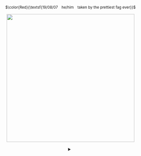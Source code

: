 <p align="center"><sub>$\color{Red}{\textsf{19/08/07  ⠀he/him  ⠀taken by the prettiest fag ever}}$<br/></sub></p>
<p align="center">
  <img width="400" height="400" src="https://github.com/user-attachments/assets/7dd96fb7-cae4-454f-9099-c5b0d31a82d6" />
</p>


</details>
<div align="center" dir="auto">
 <details closed="">
<summary></summary>

   <br/>
<p align="center"><sub><a href="https://rentry.co/ywnwoah">rentry</a>  ⠀<a href="https://ywn.atabook.org">ata</a>  ⠀<a href="https://dukedude.straw.page">straw</a></sub></p>
<p align="center"></p>
<br/>

<br/>
<p align="center"><sub><sub>$\color{Red}{\textsf{art credit :}}$ <a href="https://no.pinterest.com/pin/812407220328910940">pfp</a>  ⠀<a href="https://www.tumblr.com/whostran/167857628460/fire-up">icon</a></sub></sub></p>
<br/>
<p align="center"><sub><sub><sub>$\color{Red}{\textsf{everything was edited by me .}}$</sub></sub></sub></p>

</p>
</details>

